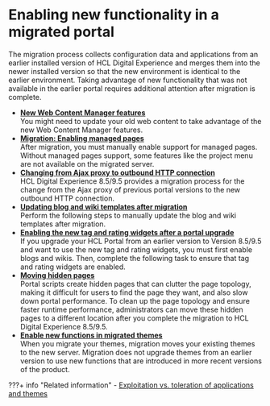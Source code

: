 # Enabling new functionality in a migrated portal

The migration process collects configuration data and applications from an earlier installed version of HCL Digital Experience and merges them into the newer installed version so that the new environment is identical to the earlier environment. Taking advantage of new functionality that was not available in the earlier portal requires additional attention after migration is complete.

-   **[New Web Content Manager features](wcm_migration_post_functions.md)**  
You might need to update your old web content to take advantage of the new Web Content Manager features.
-   **[Migration: Enabling managed pages](mig_t_enable_mngpages.md)**  
After migration, you must manually enable support for managed pages. Without managed pages support, some features like the project menu are not available on the migrated server.
-   **[Changing from Ajax proxy to outbound HTTP connection](mig_enable_outboundhttp.md)**  
HCL Digital Experience 8.5/9.5 provides a migration process for the change from the Ajax proxy of previous portal versions to the new outbound HTTP connection.
-   **[Updating blog and wiki templates after migration](mig_t_blogwiki.md)**  
Perform the following steps to manually update the blog and wiki templates after migration.
-   **[Enabling the new tag and rating widgets after a portal upgrade](mig_post_tagandrate.md)**  
If you upgrade your HCL Portal from an earlier version to Version 8.5/9.5 and want to use the new tag and rating widgets, you must first enable blogs and wikis. Then, complete the following task to ensure that tag and rating widgets are enabled.
-   **[Moving hidden pages](mig_t_move_hidden_pages.md)**  
Portal scripts create hidden pages that can clutter the page topology, making it difficult for users to find the page they want, and also slow down portal performance. To clean up the page topology and ensure faster runtime performance, administrators can move these hidden pages to a different location after you complete the migration to HCL Digital Experience 8.5/9.5.
-   **[Enable new functions in migrated themes](enable_func_migrated_themes/index.md)**  
When you migrate your themes, migration moves your existing themes to the new server. Migration does not upgrade themes from an earlier version to use new functions that are introduced in more recent versions of the product.


???+ info "Related information" 
    -   [Exploitation vs. toleration of applications and themes](../../../../../deployment/manage/migrate/planning_migration/dev_consideration/mig_plan_exp_v_tol.md)

